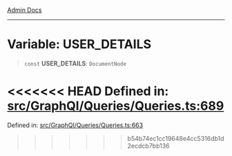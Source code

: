 [Admin Docs](/)

***

# Variable: USER\_DETAILS

> `const` **USER\_DETAILS**: `DocumentNode`

<<<<<<< HEAD
Defined in: [src/GraphQl/Queries/Queries.ts:689](https://github.com/PalisadoesFoundation/talawa-admin/blob/main/src/GraphQl/Queries/Queries.ts#L689)
=======
Defined in: [src/GraphQl/Queries/Queries.ts:663](https://github.com/PalisadoesFoundation/talawa-admin/blob/main/src/GraphQl/Queries/Queries.ts#L663)
>>>>>>> b54b74ec1cc19648e4cc5316db1d2ecdcb7bb136
